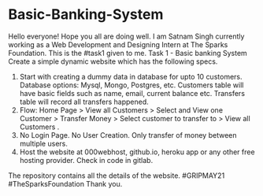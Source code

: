# Basic-Banking-System
Hello everyone!
Hope you all are doing well. 
I am Satnam Singh currently working as a Web Development and Designing Intern at The Sparks Foundation.
This is the #task1 given to me.
Task 1 - Basic banking System
Create a simple dynamic website which has the following specs. 

1. Start with creating a dummy data in database for upto 10 customers. Database options: Mysql, Mongo, Postgres, etc. Customers table will have basic fields such as name, email, current balance etc. Transfers table will record all transfers happened.
2. Flow: Home Page > View all Customers > Select and View one Customer > Transfer Money > Select customer to transfer to > View all Customers .
3. No Login Page. No User Creation. Only transfer of money between multiple users. 
4. Host the website at 000webhost, github.io, heroku app or any other free hosting provider. Check in code in gitlab.

The repository contains all the details of the website.
#GRIPMAY21 #TheSparksFoundation
Thank you.
